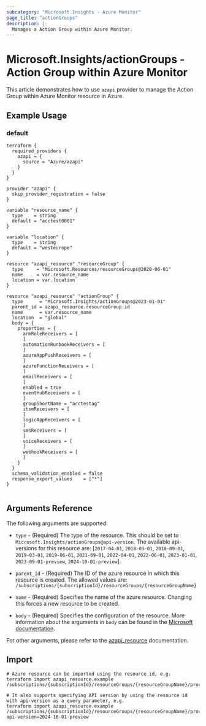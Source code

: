 ```yaml
---
subcategory: "Microsoft.Insights - Azure Monitor"
page_title: "actionGroups"
description: |-
  Manages a Action Group within Azure Monitor.
---
```


# Microsoft.Insights/actionGroups - Action Group within Azure Monitor

This article demonstrates how to use `azapi` provider to manage the Action Group within Azure Monitor resource in Azure.



## Example Usage

### default

```hcl
terraform {
  required_providers {
    azapi = {
      source = "Azure/azapi"
    }
  }
}

provider "azapi" {
  skip_provider_registration = false
}

variable "resource_name" {
  type    = string
  default = "acctest0001"
}

variable "location" {
  type    = string
  default = "westeurope"
}

resource "azapi_resource" "resourceGroup" {
  type     = "Microsoft.Resources/resourceGroups@2020-06-01"
  name     = var.resource_name
  location = var.location
}

resource "azapi_resource" "actionGroup" {
  type      = "Microsoft.Insights/actionGroups@2023-01-01"
  parent_id = azapi_resource.resourceGroup.id
  name      = var.resource_name
  location  = "global"
  body = {
    properties = {
      armRoleReceivers = [
      ]
      automationRunbookReceivers = [
      ]
      azureAppPushReceivers = [
      ]
      azureFunctionReceivers = [
      ]
      emailReceivers = [
      ]
      enabled = true
      eventHubReceivers = [
      ]
      groupShortName = "acctestag"
      itsmReceivers = [
      ]
      logicAppReceivers = [
      ]
      smsReceivers = [
      ]
      voiceReceivers = [
      ]
      webhookReceivers = [
      ]
    }
  }
  schema_validation_enabled = false
  response_export_values    = ["*"]
}


```



## Arguments Reference

The following arguments are supported:

* `type` - (Required) The type of the resource. This should be set to `Microsoft.Insights/actionGroups@api-version`. The available api-versions for this resource are: [`2017-04-01`, `2018-03-01`, `2018-09-01`, `2019-03-01`, `2019-06-01`, `2021-09-01`, `2022-04-01`, `2022-06-01`, `2023-01-01`, `2023-09-01-preview`, `2024-10-01-preview`].

* `parent_id` - (Required) The ID of the azure resource in which this resource is created. The allowed values are:  
  `/subscriptions/{subscriptionId}/resourceGroups/{resourceGroupName}`

* `name` - (Required) Specifies the name of the azure resource. Changing this forces a new resource to be created.

* `body` - (Required) Specifies the configuration of the resource. More information about the arguments in `body` can be found in the [Microsoft documentation](https://learn.microsoft.com/en-us/azure/templates/Microsoft.Insights/actionGroups?pivots=deployment-language-terraform).

For other arguments, please refer to the [azapi_resource](https://registry.terraform.io/providers/Azure/azapi/latest/docs/resources/resource) documentation.

## Import

 ```shell
 # Azure resource can be imported using the resource id, e.g.
 terraform import azapi_resource.example /subscriptions/{subscriptionId}/resourceGroups/{resourceGroupName}/providers/Microsoft.Insights/actionGroups/{resourceName}
 
 # It also supports specifying API version by using the resource id with api-version as a query parameter, e.g.
 terraform import azapi_resource.example /subscriptions/{subscriptionId}/resourceGroups/{resourceGroupName}/providers/Microsoft.Insights/actionGroups/{resourceName}?api-version=2024-10-01-preview
 ```
